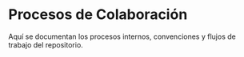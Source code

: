 # Procesos de Colaboración

Aquí se documentan los procesos internos, convenciones y flujos de trabajo del repositorio. 
